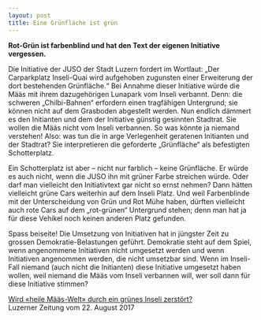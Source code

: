 ```yaml
---
layout: post
title: Eine Grünfläche ist grün
---
```


**Rot-Grün ist farbenblind und hat den Text der eigenen Initiative vergessen.**

Die Initiative der JUSO der Stadt Luzern fordert im Wortlaut: „Der Carparkplatz Inseli-Quai wird aufgehoben zugunsten einer Erweiterung der dort bestehenden Grünfläche.“
Bei Annahme dieser Initiative würde die Määs mit ihrem dazugehörigen Lunapark vom Inseli verbannt. Denn: die schweren „Chilbi-Bahnen“ erfordern einen tragfähigen Untergrund; sie können nicht auf dem Grasboden abgestellt werden. Nun endlich dämmert es den Initianten und dem der Initiative günstig gesinnten Stadtrat. Sie wollen die Määs nicht vom Inseli verbannen. So was könnte ja niemand verstehen! Also: was tun die in arge Verlegenheit geratenen Initianten und der Stadtrat? Sie interpretieren die geforderte „Grünfläche“ als befestigten Schotterplatz.

Ein Schotterplatz ist aber – nicht nur farblich – keine Grünfläche. Er würde es auch nicht, wenn die JUSO ihn mit grüner Farbe streichen würde. Oder darf man vielleicht den Initiativtext gar nicht so ernst nehmen? Dann hätten vielleicht grüne Cars weiterhin auf dem Inseli Platz. Und weil Farbenblinde mit der Unterscheidung von Grün und Rot Mühe haben, dürften vielleicht auch rote Cars auf dem „rot-grünen“ Untergrund stehen; denn man hat ja für diese Vehikel noch keinen anderen Platz gefunden.

Spass beiseite! Die Umsetzung von Initiativen hat in jüngster Zeit zu grossen Demokratie-Belastungen geführt. Demokratie steht auf dem Spiel, wenn angenommene Initiativen nicht umgesetzt werden und wenn Initiativen angenommen werden, die nicht umsetzbar sind. Wenn im Inseli-Fall niemand (auch nicht die Initianten) diese Initiative umgesetzt haben wollen, weil niemand die Määs vom Inseli verbannen will, wer soll dann für diese Initiative stimmen?

[Wird «heile Määs-Welt» durch ein grünes Inseli zerstört?](http://www.luzernerzeitung.ch/nachrichten/zentralschweiz/luzern/wird-heile-maeaes-welt-zerstoert;art9647,1088007)  
Luzerner Zeitung vom 22. August 2017